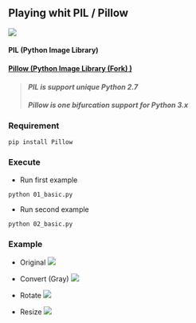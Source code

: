 ## Playing whit PIL / Pillow

![](/Users/yahyrparedes/develop/playing_pillow_py/images/py-pillow.png)

#### PIL (Python Image Library)

#### [Pillow (Python Image Library (Fork) )](https://pypi.org/project/Pillow/)

> #### *PIL is support unique Python 2.7*
> #### *Pillow is one bifurcation support for Python 3.x*

### Requirement

```shell
pip install Pillow
```

### Execute

- Run first example

```shell
python 01_basic.py
```

- Run second example

```shell
python 02_basic.py
```

### Example

- Original
  ![](/Users/yahyrparedes/develop/playing_pillow_py/images/liger_zero_schneider.jpeg)

- Convert (Gray)
  ![](/Users/yahyrparedes/develop/playing_pillow_py/images/liger_zero_schneider_gray.jpg)

- Rotate
  ![](/Users/yahyrparedes/develop/playing_pillow_py/images/liger_zero_schneider_3.jpg)

- Resize
  ![](/Users/yahyrparedes/develop/playing_pillow_py/images/liger_zero_schneider_100x66.jpg)


